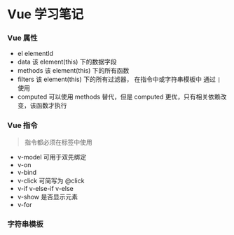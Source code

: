 # Vue 学习笔记

### Vue 属性
* el   elementId
* data  该 element(this) 下的数据字段
* methods 该 element(this) 下的所有函数
* filters 该 element(this) 下的所有过滤器， 在指令中或字符串模板中 通过 `|` 使用
* computed 可以使用 methods 替代，但是 computed 更优，只有相关依赖改变，该函数才执行

### Vue 指令
> 指令都必须在标签中使用

* v-model 可用于双先绑定
* v-on
* v-bind
* v-click 可简写为 @click
* v-if v-else-if v-else
* v-show 是否显示元素
* v-for


### 字符串模板
